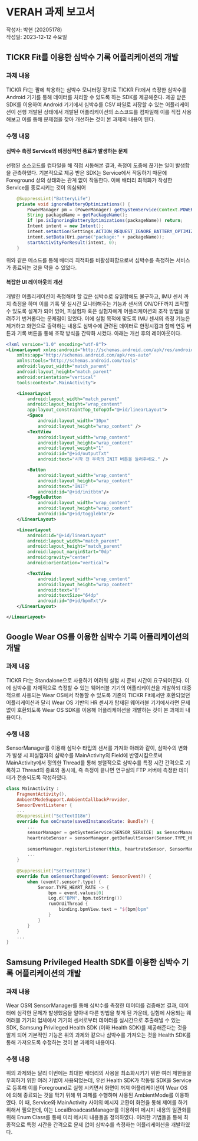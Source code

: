 # VERAH 과제 보고서

작성자: 박현 (20205178)  
작성일: 2023-12-12 수요일  


## TICKR Fit를 이용한 심박수 기록 어플리케이션의 개발

### 과제 내용

TICKR Fit는 팔에 착용하는 심박수 모니터링 장치로 
TICKR Fit에서 측정한 심박수를 Android 기기를 통해 
데이터를 처리할 수 있도록 하는 SDK를 제공해준다.
제공 받은 SDK를 이용하여 Android 기기에서 심박수를 
CSV 파일로 저장할 수 있는 어플리케이션이 선행 개발된 상태에서 
개발된 어플리케이션의 소스코드를 컴파일해 이를 직접 사용해보고 이를 
통해 문제점을 찾아 개선하는 것이 본 과제의 내용이 된다.

### 수행 내용

#### 심박수 측정 Service의 비정상적인 종료가 발생하는 문제

선행된 소스코드를 컴파일을 해 직접 시동해본 결과,
측정이 도중에 끊기는 일이 발생함을 관측하였다.
기본적으로 제공 받은 SDK는 Service에서 작동하기 때문에
Foreground 상의 상태와는 관계 없이 작동한다.
이에 배터리 최적화가 작성한 Service를 종료시키는 것이 의심되어
```java
    @SuppressLint("BatteryLife")
    private void ignoreBatteryOptimizations() {
        PowerManager pm = (PowerManager) getSystemService(Context.POWER_SERVICE);
        String packageName = getPackageName();
        if (pm.isIgnoringBatteryOptimizations(packageName)) return;
        Intent intent = new Intent();
        intent.setAction(Settings.ACTION_REQUEST_IGNORE_BATTERY_OPTIMIZATIONS);
        intent.setData(Uri.parse("package:" + packageName));
        startActivityForResult(intent, 0);
    }
```
위와 같은 메소드를 통해 배터리 최적화를 비활성화함으로써
심박수를 측정하는 서비스가 종료되는 것을 막을 수 있었다.

#### 복잡한 UI 레이아웃의 개선

개발한 어플리케이션이 측정해야 할 값은 심박수로 유일함에도 불구하고,
IMU 센서 까지 측정을 하며 이를 기록 및 실시간 모니터해주는 기능과
센서의 ON/OFF까지 조작할 수 있도록 설계가 되어 있어, 피실험자 혹은 실험자에게
어플리케이션의 조작 방법을 알려주기 번거롭다는 문제점이 있었다.
이에 실험 목적에 맞도록 IMU 센서의 측정 기능은 제거하고 화면으로 출력하는 내용도
심박수에 관련된 데이터로 한정시킴과 함께 연동 버튼과 기록 버튼을 통해 조작 방식을 간략화 시켰다.
아래는 개선 후의 레이아웃이다.
```xml
<?xml version="1.0" encoding="utf-8"?>
<LinearLayout xmlns:android="http://schemas.android.com/apk/res/android"
    xmlns:app="http://schemas.android.com/apk/res-auto"
    xmlns:tools="http://schemas.android.com/tools"
    android:layout_width="match_parent"
    android:layout_height="match_parent"
    android:orientation="vertical"
    tools:context=".MainActivity">

    <LinearLayout
        android:layout_width="match_parent"
        android:layout_height="wrap_content"
        app:layout_constraintTop_toTopOf="@+id/linearLayout">
        <Space
            android:layout_width="10px"
            android:layout_height="wrap_content" />
        <TextView
            android:layout_width="wrap_content"
            android:layout_height="wrap_content"
            android:layout_weight="1"
            android:id="@+id/outputTxt"
            android:text="시작 전 우측의 INIT 버튼을 눌러주세요." />

        <Button
            android:layout_width="wrap_content"
            android:layout_height="wrap_content"
            android:text="INIT"
            android:id="@+id/initbtn"/>
        <ToggleButton
            android:layout_width="wrap_content"
            android:layout_height="wrap_content"
            android:id="@+id/togglebtn"/>
    </LinearLayout>

    <LinearLayout
        android:id="@+id/linearLayout"
        android:layout_width="match_parent"
        android:layout_height="match_parent"
        android:layout_marginStart="0dp"
        android:gravity="center"
        android:orientation="vertical">

        <TextView
            android:layout_width="wrap_content"
            android:layout_height="wrap_content"
            android:text="0"
            android:textSize="64dp"
            android:id="@+id/bpmTxt"/>
    </LinearLayout>

</LinearLayout>
```

## Google Wear OS를 이용한 심박수 기록 어플리케이션의 개발

### 과제 내용

TICKR Fit는 Standalone으로 사용하기 어려워 실험 시
준비 시간이 요구되어진다. 이에 심박수를 자체적으로 측정할 수 있는
웨어러블 기기의 어플리케이션을 개발하되 대중적으로 사용되는 Wear OS에서
작동할 수 있도록 기존의 TICKR Fit에서만 호환되었던 어플리케이션과 달리
Wear OS 기반의 HR 센서가 탑재된 웨어러블 기기에서라면 문제 없이 호환되도록
Wear OS SDK를 이용해 어플리케이션을 개발하는 것이 본 과제의 내용이다.

### 수행 내용

SensorManager를 이용해 심박수 타입의 센서를 가져와 아래와 같이,
심박수의 변화가 발생 시 피실험자의 심박수를 MainActivity의 Field에 반영시킴으로써
MainActivity에서 정의한 Thread를 통해 병렬적으로 심박수를 특정 시간 간격으로 기록하고
Thread의 종료와 동시에, 즉 측정이 끝나면 연구실의 FTP 서버에 측정한 데이터가 전송되도록 작성하였다.
```kotlin
class MainActivity :
    FragmentActivity(),
    AmbientModeSupport.AmbientCallbackProvider,
    SensorEventListener {
    ...
    @SuppressLint("SetTextI18n")
    override fun onCreate(savedInstanceState: Bundle?) {
        ...
        sensorManager = getSystemService(SENSOR_SERVICE) as SensorManager
        heartrateSensor = sensorManager.getDefaultSensor(Sensor.TYPE_HEART_RATE) as Sensor
        
        sensorManager.registerListener(this, heartrateSensor, SensorManager.SENSOR_DELAY_UI)
        ...
    }
    
    @SuppressLint("SetTextI18n")
    override fun onSensorChanged(event: SensorEvent?) {
        when (event?.sensor?.type) {
            Sensor.TYPE_HEART_RATE -> {
                bpm = event.values[0]
                Log.d("BPM", bpm.toString())
                runOnUiThread {
                    binding.bpmView.text = "${bpm}bpm"
                }
            }
        }
    }
    ...
}
```


## Samsung Privileged Health SDK를 이용한 심박수 기록 어플리케이션의 개발

### 과제 내용

Wear OS의 SensorManager를 통해 심박수를 측정한 데이터를 검증해본 결과,
데이터에 심각한 문제가 발생했음을 알아내 다른 방법을 찾게 된 가운데, 
실험에 사용되는 웨어러블 기기의 업체에서 기기의 센서로부터 데이터를 실시간으로 추출해낼 수 있는
SDK, Samsung Privileged Health SDK (이하 Health SDK)를 제공해준다는 것을 알게 되어 기본적인 기능은 위의 과제와 같으나 심박수를 가져오는 것을 Health SDK를 통해 가져오도록 수정하는 것이
본 과제의 내용이다.

### 수행 내용

위의 과제와는 달리 이번에는 최대한 배터리의 사용을 최소화시키기 위한 여러 제한들을 우회하기 위한 여러 기법이 사용되었는데, 우선 Health SDK가 작동될 SDK을 Service로 등록해 이를 Foreground로 실행 시키면서
화면이 꺼져 어플리케이션이 Wear OS에 의해 종료되는 것을 막기 위해 위 과제를 수행하며 사용된 AmbientMode를 이용하였다. 이 때, Service와 MainActivity 사이의 메시지 교환이 화면을 통해 제어를 하기 위해서 필요한데, 이는 LocalBroadcastManager를 이용하며 메시지 내용의 일관화를 위해 Enum Class를 통해 미리 메시지 내용들을 정의하였다. 이러한 기법들을 통해 최종적으로 특정 시간을 간격으로 문제 없이 심박수를 측정하는 어플리케이션을 개발하였다.
